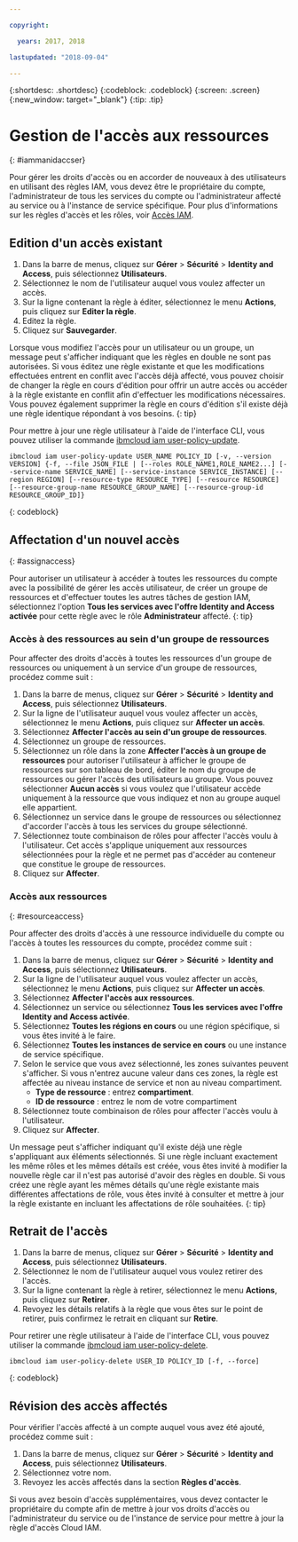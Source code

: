 ```yaml
---

copyright:

  years: 2017, 2018

lastupdated: "2018-09-04"

---
```


{:shortdesc: .shortdesc}
{:codeblock: .codeblock}
{:screen: .screen}
{:new_window: target="_blank"}
{:tip: .tip}

# Gestion de l'accès aux ressources
{: #iammanidaccser}

Pour gérer les droits d'accès ou en accorder de nouveaux à des utilisateurs en utilisant des règles IAM, vous devez être le propriétaire du compte, l'administrateur de tous les services du compte ou l'administrateur affecté au service ou à l'instance de service spécifique. Pour plus d'informations sur les règles d'accès et les rôles, voir [Accès IAM](/docs/iam/users_roles.html).

## Edition d'un accès existant

1. Dans la barre de menus, cliquez sur **Gérer** &gt; **Sécurité** &gt; **Identity and Access**, puis sélectionnez **Utilisateurs**.
2. Sélectionnez le nom de l'utilisateur auquel vous voulez affecter un accès.
3. Sur la ligne contenant la règle à éditer, sélectionnez le menu **Actions**, puis cliquez sur **Editer la règle**.
4. Editez la règle.
5. Cliquez sur **Sauvegarder**.

Lorsque vous modifiez l'accès pour un utilisateur ou un groupe, un message peut s'afficher indiquant que les règles en double ne sont pas autorisées. Si vous éditez une règle existante et que les modifications effectuées entrent en conflit avec l'accès déjà affecté, vous pouvez choisir de changer la règle en cours d'édition pour offrir un autre accès ou accéder à la règle existante en conflit afin d'effectuer les modifications nécessaires. Vous pouvez également supprimer la règle en cours d'édition s'il existe déjà une règle identique répondant à vos besoins.
{: tip}

Pour mettre à jour une règle utilisateur à l'aide de l'interface CLI, vous pouvez utiliser la commande [ibmcloud iam user-policy-update](/docs/cli/reference/ibmcloud/cli_api_policy.html#ibmcloud_iam_user_policy_update).
```
ibmcloud iam user-policy-update USER_NAME POLICY_ID [-v, --version VERSION] {-f, --file JSON_FILE | [--roles ROLE_NAME1,ROLE_NAME2...] [--service-name SERVICE_NAME] [--service-instance SERVICE_INSTANCE] [--region REGION] [--resource-type RESOURCE_TYPE] [--resource RESOURCE] [--resource-group-name RESOURCE_GROUP_NAME] [--resource-group-id RESOURCE_GROUP_ID]}
```
{: codeblock}

## Affectation d'un nouvel accès
{: #assignaccess}

Pour autoriser un utilisateur à accéder à toutes les ressources du compte avec la possibilité de gérer les accès utilisateur, de créer un groupe de ressources et d'effectuer toutes les autres tâches de gestion IAM, sélectionnez l'option **Tous les services avec l'offre Identity and Access activée** pour cette règle avec le rôle **Administrateur** affecté.
{: tip}

### Accès à des ressources au sein d'un groupe de ressources 

Pour affecter des droits d'accès à toutes les ressources d'un groupe de ressources ou uniquement à un service d'un groupe de ressources, procédez comme suit :

1. Dans la barre de menus, cliquez sur **Gérer** &gt; **Sécurité** &gt; **Identity and Access**, puis sélectionnez **Utilisateurs**.
2. Sur la ligne de l'utilisateur auquel vous voulez affecter un accès, sélectionnez le menu **Actions**, puis cliquez sur **Affecter un accès**.
3. Sélectionnez **Affecter l'accès au sein d'un groupe de ressources**.
4. Sélectionnez un groupe de ressources.
5. Sélectionnez un rôle dans la zone **Affecter l'accès à un groupe de ressources** pour autoriser l'utilisateur à afficher le groupe de ressources sur son tableau de bord, éditer le nom du groupe de ressources ou gérer l'accès des utilisateurs au groupe. Vous pouvez sélectionner **Aucun accès** si vous voulez que l'utilisateur accède uniquement à la ressource que vous indiquez et non au groupe auquel elle appartient.
6. Sélectionnez un service dans le groupe de ressources ou sélectionnez d'accorder l'accès à tous les services du groupe sélectionné.
7. Sélectionnez toute combinaison de rôles pour affecter l'accès voulu à l'utilisateur. Cet accès s'applique uniquement aux ressources sélectionnées pour la règle et ne permet pas d'accéder au conteneur que constitue le groupe de ressources.
8. Cliquez sur **Affecter**.

### Accès aux ressources
{: #resourceaccess}

Pour affecter des droits d'accès à une ressource individuelle du compte ou l'accès à toutes les ressources du compte, procédez comme suit : 

1. Dans la barre de menus, cliquez sur **Gérer** &gt; **Sécurité** &gt; **Identity and Access**, puis sélectionnez **Utilisateurs**.
2. Sur la ligne de l'utilisateur auquel vous voulez affecter un accès, sélectionnez le menu **Actions**, puis cliquez sur **Affecter un accès**.
3. Sélectionnez **Affecter l'accès aux ressources**.
4. Sélectionnez un service ou sélectionnez **Tous les services avec l'offre Identity and Access activée**.
5. Sélectionnez **Toutes les régions en cours** ou une région spécifique, si vous êtes invité à le faire. 
6. Sélectionnez **Toutes les instances de service en cours** ou une instance de service spécifique.
7. Selon le service que vous avez sélectionné, les zones suivantes peuvent s'afficher. Si vous n'entrez aucune valeur dans ces zones, la règle est affectée au niveau instance de service et non au niveau compartiment. 
    * **Type de ressource** : entrez **compartiment**.
    * **ID de ressource** : entrez le nom de votre compartiment
8. Sélectionnez toute combinaison de rôles pour affecter l'accès voulu à l'utilisateur.
9. Cliquez sur **Affecter**.

Un message peut s'afficher indiquant qu'il existe déjà une règle s'appliquant aux éléments sélectionnés. Si une règle incluant exactement les même rôles et les mêmes détails est créée, vous êtes invité à modifier la nouvelle règle car il n'est pas autorisé d'avoir des règles en double. Si vous créez une règle ayant les mêmes détails qu'une règle existante mais différentes affectations de rôle, vous êtes invité à consulter et mettre à jour la règle existante en incluant les affectations de rôle souhaitées.
{: tip}




## Retrait de l'accès

1. Dans la barre de menus, cliquez sur **Gérer** &gt; **Sécurité** &gt; **Identity and Access**, puis sélectionnez **Utilisateurs**.
2. Sélectionnez le nom de l'utilisateur auquel vous voulez retirer des l'accès.
3. Sur la ligne contenant la règle à retirer, sélectionnez le menu **Actions**, puis cliquez sur **Retirer**.
4. Revoyez les détails relatifs à la règle que vous êtes sur le point de retirer, puis confirmez le retrait en cliquant sur **Retire**.

Pour retirer une règle utilisateur à l'aide de l'interface CLI, vous pouvez utiliser la commande [ibmcloud iam user-policy-delete](/docs/cli/reference/ibmcloud/cli_api_policy.html#ibmcloud_iam_user_policy_delete).
```
ibmcloud iam user-policy-delete USER_ID POLICY_ID [-f, --force]
```
{: codeblock}

## Révision des accès affectés

Pour vérifier l'accès affecté à un compte auquel vous avez été ajouté, procédez comme suit :

1. Dans la barre de menus, cliquez sur **Gérer** &gt; **Sécurité** &gt; **Identity and Access**, puis sélectionnez **Utilisateurs**.
2. Sélectionnez votre nom.
3. Revoyez les accès affectés dans la section **Règles d'accès**.

Si vous avez besoin d'accès supplémentaires, vous devez contacter le propriétaire du compte afin de mettre à jour vos droits d'accès ou l'administrateur du service ou de l'instance de service pour mettre à jour la règle d'accès Cloud IAM.
